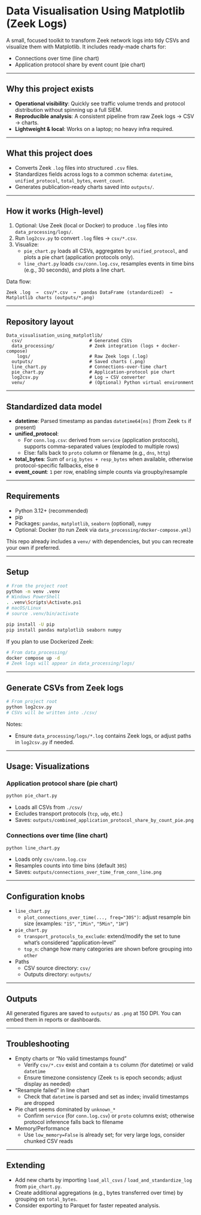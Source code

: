 # Data Visualisation Using Matplotlib (Zeek Logs)

A small, focused toolkit to transform Zeek network logs into tidy CSVs and visualize them with Matplotlib. It includes ready-made charts for: 
- Connections over time (line chart)
- Application protocol share by event count (pie chart)

---

## Why this project exists
- **Operational visibility**: Quickly see traffic volume trends and protocol distribution without spinning up a full SIEM.
- **Reproducible analysis**: A consistent pipeline from raw Zeek logs → CSV → charts.
- **Lightweight & local**: Works on a laptop; no heavy infra required.

---

## What this project does
- Converts Zeek `.log` files into structured `.csv` files.
- Standardizes fields across logs to a common schema: `datetime`, `unified_protocol`, `total_bytes`, `event_count`.
- Generates publication-ready charts saved into `outputs/`.

---

## How it works (High-level)
1. Optional: Use Zeek (local or Docker) to produce `.log` files into `data_processing/logs/`.
2. Run `log2csv.py` to convert `.log` files → `csv/*.csv`.
3. Visualize:
   - `pie_chart.py` loads all CSVs, aggregates by `unified_protocol`, and plots a pie chart (application protocols only).
   - `line_chart.py` loads `csv/conn.log.csv`, resamples events in time bins (e.g., 30 seconds), and plots a line chart.

Data flow:
```
Zeek .log  →  csv/*.csv  →  pandas DataFrame (standardized)  →  Matplotlib charts (outputs/*.png)
```

---

## Repository layout
```
Data_visualisation_using_matplotlib/
  csv/                         # Generated CSVs
  data_processing/             # Zeek integration (logs + docker-compose)
    logs/                      # Raw Zeek logs (.log)
  outputs/                     # Saved charts (.png)
  line_chart.py                # Connections-over-time chart
  pie_chart.py                 # Application-protocol pie chart
  log2csv.py                   # Log → CSV converter
  venv/                        # (Optional) Python virtual environment
```

---

## Standardized data model
- **datetime**: Parsed timestamp as pandas `datetime64[ns]` (from Zeek `ts` if present)
- **unified_protocol**:
  - For `conn.log.csv`: derived from `service` (application protocols), supports comma-separated values (exploded to multiple rows)
  - Else: falls back to `proto` column or filename (e.g., `dns`, `http`)
- **total_bytes**: Sum of `orig_bytes + resp_bytes` when available, otherwise protocol-specific fallbacks, else `0`
- **event_count**: `1` per row, enabling simple counts via groupby/resample

---

## Requirements
- Python 3.12+ (recommended)
- pip
- Packages: `pandas`, `matplotlib`, `seaborn` (optional), `numpy`
- Optional: Docker (to run Zeek via `data_processing/docker-compose.yml`)

This repo already includes a `venv/` with dependencies, but you can recreate your own if preferred.

---

## Setup
```bash
# From the project root
python -m venv .venv
# Windows PowerShell
. .venv\Scripts\Activate.ps1
# macOS/Linux
# source .venv/bin/activate

pip install -U pip
pip install pandas matplotlib seaborn numpy
```

If you plan to use Dockerized Zeek:
```bash
# From data_processing/
docker compose up -d
# Zeek logs will appear in data_processing/logs/
```

---

## Generate CSVs from Zeek logs
```bash
# From project root
python log2csv.py
# CSVs will be written into ./csv/
```

Notes:
- Ensure `data_processing/logs/*.log` contains Zeek logs, or adjust paths in `log2csv.py` if needed.

---

## Usage: Visualizations

### Application protocol share (pie chart)
```bash
python pie_chart.py
```
- Loads all CSVs from `./csv/`
- Excludes transport protocols (`tcp`, `udp`, etc.)
- Saves: `outputs/combined_application_protocol_share_by_count_pie.png`

### Connections over time (line chart)
```bash
python line_chart.py
```
- Loads only `csv/conn.log.csv`
- Resamples counts into time bins (default `30S`)
- Saves: `outputs/connections_over_time_from_conn_line.png`

---

## Configuration knobs
- `line_chart.py`
  - `plot_connections_over_time(..., freq="30S")`: adjust resample bin size (examples: `"1S"`, `"1Min"`, `"5Min"`, `"1H"`)
- `pie_chart.py`
  - `transport_protocols_to_exclude`: extend/modify the set to tune what’s considered “application-level”
  - `top_n`: change how many categories are shown before grouping into `other`
- Paths
  - CSV source directory: `csv/`
  - Outputs directory: `outputs/`

---

## Outputs
All generated figures are saved to `outputs/` as `.png` at 150 DPI. You can embed them in reports or dashboards.

---

## Troubleshooting
- Empty charts or “No valid timestamps found”
  - Verify `csv/*.csv` exist and contain a `ts` column (for datetime) or valid `datetime`
  - Ensure timezone consistency (Zeek `ts` is epoch seconds; adjust display as needed)
- “Resample failed” in line chart
  - Check that `datetime` is parsed and set as index; invalid timestamps are dropped
- Pie chart seems dominated by `unknown_*`
  - Confirm `service` (for `conn.log.csv`) or `proto` columns exist; otherwise protocol inference falls back to filename
- Memory/Performance
  - Use `low_memory=False` is already set; for very large logs, consider chunked CSV reads

---

## Extending
- Add new charts by importing `load_all_csvs` / `load_and_standardize_log` from `pie_chart.py`.
- Create additional aggregations (e.g., bytes transferred over time) by grouping on `total_bytes`.
- Consider exporting to Parquet for faster repeated analysis. 